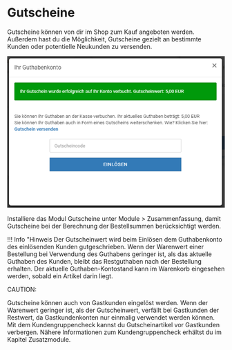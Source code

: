 # Gutscheine 

Gutscheine können von dir im Shop zum Kauf angeboten werden. Außerdem hast du die Möglichkeit, Gutscheine gezielt an bestimmte Kunden oder potentielle Neukunden zu versenden.

![](Bilder/Abb290_GutscheinEinloesenInShopansicht.PNG "Gutscheincode einlösen in der Shopansicht")

Installiere das Modul Gutscheine unter Module \> Zusammenfassung, damit Gutscheine bei der Berechnung der Bestellsummen berücksichtigt werden.

!!! Info "Hinweis
	 Der Gutscheinwert wird beim Einlösen dem Guthabenkonto des einlösenden Kunden gutgeschrieben. Wenn der Warenwert einer Bestellung bei Verwendung des Guthabens geringer ist, als das aktuelle Guthaben des Kunden, bleibt das Restguthaben nach der Bestellung erhalten. Der aktuelle Guthaben-Kontostand kann im Warenkorb eingesehen werden, sobald ein Artikel darin liegt.

CAUTION:

Gutscheine können auch von Gastkunden eingelöst werden. Wenn der Warenwert geringer ist, als der Gutscheinwert, verfällt bei Gastkunden der Restwert, da Gastkundenkonten nur einmalig verwendet werden können. Mit dem Kundengruppencheck kannst du Gutscheinartikel vor Gastkunden verbergen. Nähere Informationen zum Kundengruppencheck erhältst du im Kapitel Zusatzmodule.

  

  

  




